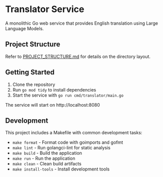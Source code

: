# Translator Service

A monolithic Go web service that provides English translation using Large Language Models.

## Project Structure

Refer to [PROJECT_STRUCTURE.md](PROJECT_STRUCTURE.md) for details on the directory layout.

## Getting Started

1. Clone the repository
2. Run `go mod tidy` to install dependencies
3. Start the service with `go run cmd/translator/main.go`

The service will start on http://localhost:8080

## Development

This project includes a Makefile with common development tasks:

- `make format` - Format code with goimports and gofmt
- `make lint` - Run golangci-lint for static analysis
- `make build` - Build the application
- `make run` - Run the application
- `make clean` - Clean build artifacts
- `make install-tools` - Install development tools